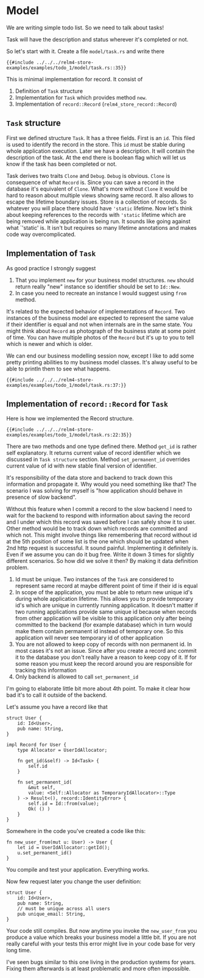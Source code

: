 # Model

We are writing simple todo list. So we need to talk about tasks!

Task will have the description and status wherever it's completed or not.

So let's start with it. Create a file `model/task.rs` and write there

```rust,noplaypen
{{#include ../../../relm4-store-examples/examples/todo_1/model/task.rs::35}}
```

This is minimal implementation for record. It consist of

1. Definition of `Task` structure
2. Implementation for `Task` which provides method `new`.
3. Implementation of `record::Record` (`relm4_store_record::Record`)

## `Task` structure

First we defined structure `Task`. It has a three fields. First is an `id`. This filed is used to identify the record in the store. This `id` must be stable during whole application execution. Later we have a description. It will contain the description of the task. At the end there is boolean flag which will let us know if the task has been completed or not.

Task derives two traits `Clone` and `Debug`. `Debug` is obvious. `Clone` is consequence of what `Record` is. Since you can save a record in the database it's equivalent of `Clone`. What's more without `Clone` it would be hard to reason about multiple views showing same record. It also allows to escape the lifetime boundary issues. Store is a collection of records. So whatever you will place there should have `'static` lifetime. Now let's think about keeping references to the records with `'static` lifetime which are being removed while application is being run. It sounds like going against what `'static' is. It isn't but requires so many lifetime annotations and makes code way overcomplicated.

## Implementation of `Task`

As good practice I strongly suggest

1. That you implement `new` for your business model structures. `new` should return really "new" instance so identifier should be set to `Id::New`.
2. In case you need to recreate an instance I would suggest using `from` method.

It's related to the expected behavior of implementations of `Record`. Two instances of the business model are expected to represent the same value if their identifier is equal and not when internals are in the same state. You might think about `Record` as photograph of the business state at some point of time. You can have multiple photos of the `Record` but it's up to you to tell which is newer and which is older.

We can end our business modelling session now, except I like to add some pretty printing abilities to my business model classes. It's alway useful to be able to println them to see what happens.

```rust,noplaypen
{{#include ../../../relm4-store-examples/examples/todo_1/model/task.rs:37:}}
```

## Implementation of `record::Record` for `Task`

Here is how we implemented the Record structure.

```rust,noplaypen
{{#include ../../../relm4-store-examples/examples/todo_1/model/task.rs:22:35}}
```

There are two methods and one type defined there. Method `get_id` is rather self explanatory. It returns current value of record identifier which we discussed in `Task structure` section. Method `set_permanent_id` overrides current value of id with new stable final version of identifier.

It's responsibility of the data store and backend to track down this information and propagate it. Why would you need something like that? The scenario I was solving for myself is "how application should behave in presence of slow backend".

Without this feature when I commit a record to the slow backend I need to wait for the backend to respond with information about saving the record and I under which this record was saved before I can safely show it to user. Other method would be to track down which records are committed and which not. This might involve things like remembering that record without id at the 5th position of some list is the one which should be updated when 2nd http request is successful. It sound painful. Implementing it definitely is. Even if we assume you can do it bug free. Write it down 3 times for slightly different scenarios. So how did we solve it then? By making it data definition problem.

1. Id must be unique. Two instances of the `Task` are considered to represent same record at maybe different point of time if their id is equal
2. In scope of the application, you must be able to return new unique id's during whole application lifetime. This allows you to provide temporary id's which are unique in currently running application. It doesn't matter if two running applications provide same unique id because when records from other application will be visible to this application only after being committed to the backend (for example database) which in turn would make them contain permanent id instead of temporary one. So this application will never see temporary id of other application
3. You are not allowed to keep copy of records with non permanent id. In most cases it's not an issue. Since after you create a record anc commit it to the database you don't really have a reason to keep copy of it. If for some reason you must keep the record around you are responsible for tracking this information
4. Only backend is allowed to call `set_permanent_id`

I'm going to elaborate little bit more about 4th point. To make it clear how bad it's to call it outside of the backend.

Let's assume you have a record like that

```rust,noplaypen
struct User {
    id: Id<User>,
    pub name: String,
}

impl Record for User {
    type Allocator = UserIdAllocator;

    fn get_id(&self) -> Id<Task> {
        self.id
    }

    fn set_permanent_id(
        &mut self, 
        value: <Self::Allocator as TemporaryIdAllocator>::Type
    ) -> Result<(), record::IdentityError> {
        self.id = Id::from(value);
        Ok( () )
    }
}
```

Somewhere in the code you've created a code like this:

```rust,noplaypen
fn new_user_from(mut u: User) -> User {
    let id = UserIdAllocator::getId();
    u.set_permanent_id()
}
```

You compile and test your application. Everything works.

Now few request later you change the user definition:

```rust,noplaypen
struct User {
    id: Id<User>,
    pub name: String,
    // must be unique across all users
    pub unique_email: String,
}
```

Your code still compiles. But now anytime you invoke the `new_user_from` you produce a value which breaks your business model a little bit. If you are not really careful with your tests this error might live in your code base for very long time.

I've seen bugs similar to this one living in the production systems for years. Fixing them afterwards is at least problematic and more often impossible.
